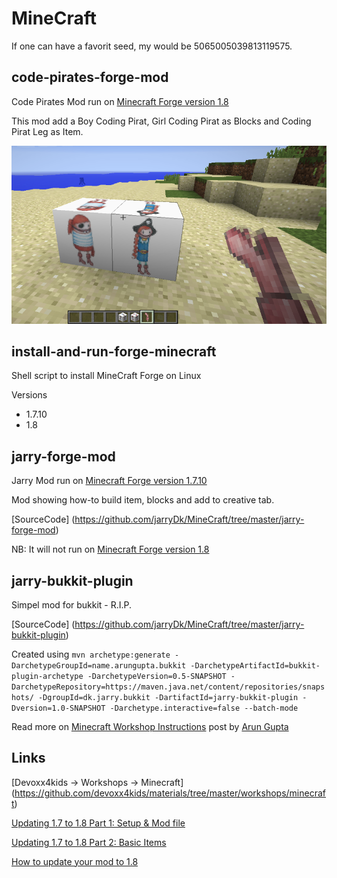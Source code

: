 MineCraft
=========

If one can have a favorit seed, my would be 5065005039813119575.

code-pirates-forge-mod
---

Code Pirates Mod run on [Minecraft Forge version 1.8](http://files.minecraftforge.net/minecraftforge/1.8)

This mod add a Boy Coding Pirat, Girl Coding Pirat as Blocks and Coding Pirat Leg as Item.

![CodePiratsMod](https://raw.githubusercontent.com/jarryDk/MineCraft/master/code-pirates-forge-mod/images/CodePiratsMod.png)

install-and-run-forge-minecraft
---

Shell script to install MineCraft Forge on Linux

Versions

- 1.7.10
- 1.8 

jarry-forge-mod
---

Jarry Mod run on  [Minecraft Forge version 1.7.10](http://files.minecraftforge.net/minecraftforge)

Mod showing how-to build item, blocks and add to creative tab.

[SourceCode] (https://github.com/jarryDk/MineCraft/tree/master/jarry-forge-mod)

NB: It will not run on [Minecraft Forge version 1.8](http://files.minecraftforge.net/minecraftforge/1.8)

jarry-bukkit-plugin
---

Simpel mod for bukkit - R.I.P.

[SourceCode] (https://github.com/jarryDk/MineCraft/tree/master/jarry-bukkit-plugin)

Created using
`mvn archetype:generate -DarchetypeGroupId=name.arungupta.bukkit -DarchetypeArtifactId=bukkit-plugin-archetype -DarchetypeVersion=0.5-SNAPSHOT -DarchetypeRepository=https://maven.java.net/content/repositories/snapshots/ -DgroupId=dk.jarry.bukkit -DartifactId=jarry-bukkit-plugin -Dversion=1.0-SNAPSHOT -Darchetype.interactive=false --batch-mode`

Read more on [Minecraft Workshop Instructions](https://java4kids.java.net/minecraft-workshop/mar2013/steps.html) post by  [Arun Gupta](https://twitter.com/arungupta)

Links
---

[Devoxx4kids -> Workshops -> Minecraft] (https://github.com/devoxx4kids/materials/tree/master/workshops/minecraft)

[Updating 1.7 to 1.8 Part 1: Setup & Mod file](http://www.wuppy29.com/minecraft/1-8-tutorial/updating-1-7-to-1-8-part-1-setup-mod-file/#sthash.nU3o5lgg.dpbs)

[Updating 1.7 to 1.8 Part 2: Basic Items](http://www.wuppy29.com/minecraft/1-8-tutorial/updating-1-7-to-1-8-part-2-basic-items/#sthash.l5cvjfH8.dpbs)

[How to update your mod to 1.8](http://www.minecraftforge.net/forum/index.php/topic,24263.0.html)

